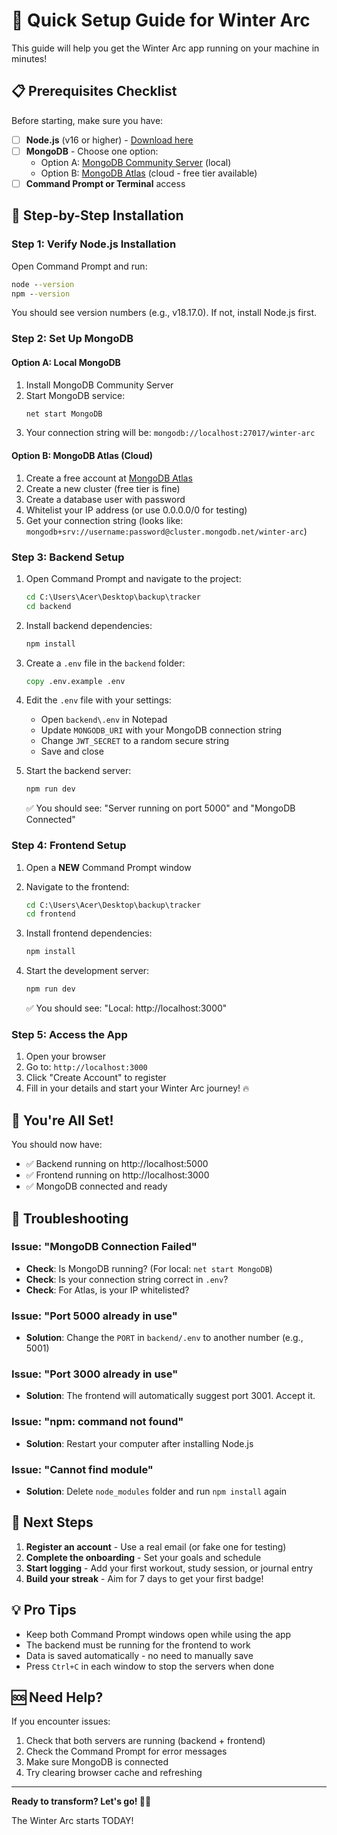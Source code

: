 # 🚀 Quick Setup Guide for Winter Arc

This guide will help you get the Winter Arc app running on your machine in minutes!

## 📋 Prerequisites Checklist

Before starting, make sure you have:

- [ ] **Node.js** (v16 or higher) - [Download here](https://nodejs.org/)
- [ ] **MongoDB** - Choose one option:
  - Option A: [MongoDB Community Server](https://www.mongodb.com/try/download/community) (local)
  - Option B: [MongoDB Atlas](https://www.mongodb.com/cloud/atlas/register) (cloud - free tier available)
- [ ] **Command Prompt or Terminal** access

## 🎯 Step-by-Step Installation

### Step 1: Verify Node.js Installation

Open Command Prompt and run:
```cmd
node --version
npm --version
```

You should see version numbers (e.g., v18.17.0). If not, install Node.js first.

### Step 2: Set Up MongoDB

#### Option A: Local MongoDB
1. Install MongoDB Community Server
2. Start MongoDB service:
   ```cmd
   net start MongoDB
   ```
3. Your connection string will be: `mongodb://localhost:27017/winter-arc`

#### Option B: MongoDB Atlas (Cloud)
1. Create a free account at [MongoDB Atlas](https://www.mongodb.com/cloud/atlas/register)
2. Create a new cluster (free tier is fine)
3. Create a database user with password
4. Whitelist your IP address (or use 0.0.0.0/0 for testing)
5. Get your connection string (looks like: `mongodb+srv://username:password@cluster.mongodb.net/winter-arc`)

### Step 3: Backend Setup

1. Open Command Prompt and navigate to the project:
   ```cmd
   cd C:\Users\Acer\Desktop\backup\tracker
   cd backend
   ```

2. Install backend dependencies:
   ```cmd
   npm install
   ```

3. Create a `.env` file in the `backend` folder:
   ```cmd
   copy .env.example .env
   ```

4. Edit the `.env` file with your settings:
   - Open `backend\.env` in Notepad
   - Update `MONGODB_URI` with your MongoDB connection string
   - Change `JWT_SECRET` to a random secure string
   - Save and close

5. Start the backend server:
   ```cmd
   npm run dev
   ```

   ✅ You should see: "Server running on port 5000" and "MongoDB Connected"

### Step 4: Frontend Setup

1. Open a **NEW** Command Prompt window
2. Navigate to the frontend:
   ```cmd
   cd C:\Users\Acer\Desktop\backup\tracker
   cd frontend
   ```

3. Install frontend dependencies:
   ```cmd
   npm install
   ```

4. Start the development server:
   ```cmd
   npm run dev
   ```

   ✅ You should see: "Local: http://localhost:3000"

### Step 5: Access the App

1. Open your browser
2. Go to: `http://localhost:3000`
3. Click "Create Account" to register
4. Fill in your details and start your Winter Arc journey! 🔥

## 🎉 You're All Set!

You should now have:
- ✅ Backend running on http://localhost:5000
- ✅ Frontend running on http://localhost:3000
- ✅ MongoDB connected and ready

## 🐛 Troubleshooting

### Issue: "MongoDB Connection Failed"
- **Check**: Is MongoDB running? (For local: `net start MongoDB`)
- **Check**: Is your connection string correct in `.env`?
- **Check**: For Atlas, is your IP whitelisted?

### Issue: "Port 5000 already in use"
- **Solution**: Change the `PORT` in `backend/.env` to another number (e.g., 5001)

### Issue: "Port 3000 already in use"
- **Solution**: The frontend will automatically suggest port 3001. Accept it.

### Issue: "npm: command not found"
- **Solution**: Restart your computer after installing Node.js

### Issue: "Cannot find module"
- **Solution**: Delete `node_modules` folder and run `npm install` again

## 📱 Next Steps

1. **Register an account** - Use a real email (or fake one for testing)
2. **Complete the onboarding** - Set your goals and schedule
3. **Start logging** - Add your first workout, study session, or journal entry
4. **Build your streak** - Aim for 7 days to get your first badge!

## 💡 Pro Tips

- Keep both Command Prompt windows open while using the app
- The backend must be running for the frontend to work
- Data is saved automatically - no need to manually save
- Press `Ctrl+C` in each window to stop the servers when done

## 🆘 Need Help?

If you encounter issues:
1. Check that both servers are running (backend + frontend)
2. Check the Command Prompt for error messages
3. Make sure MongoDB is connected
4. Try clearing browser cache and refreshing

---

**Ready to transform? Let's go! 💪🔥**

The Winter Arc starts TODAY!

